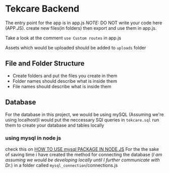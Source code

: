 # Tekcare Backend

The entry point for the app is in app.js
*NOTE:* DO NOT write your code here (APP.JS).  create new files(in folders) then export and use them in app.js.

Take a look at the comment ``use Custom routes`` in app.js

Assets which would be uploaded should be added to `uploads` folder

## File and Folder Structure

- Create folders and put the files you create in them
- Folder names should describe what is inside them
- File names should describe what is inside them

## Database

For the database in this project, we would be using mySQL
(Assuming we're using localhost)I would put the neccessary SQl queries in `tekcare.sql` run them to create your database and tables locally

### using mysql in node js

check this on
[HOW TO USE mysql PACKAGE IN NODE JS](https://www.w3schools.com/nodejs/nodejs_mysql.asp)
For the the sake of saving time i have created the method for connecting the database (*I am assuming we would be developing locally until I further communicate with Dr.*) in a folder called `mysql_connection`/connections.js

